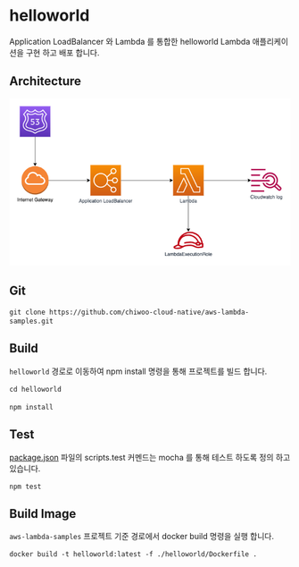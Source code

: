 # helloworld

Application LoadBalancer 와 Lambda 를 통합한 helloworld Lambda 애플리케이션을 구현 하고 배포 합니다.  

## Architecture

![](../images/helloword.png)

## Git
```
git clone https://github.com/chiwoo-cloud-native/aws-lambda-samples.git
```


## Build
`helloworld` 경로로 이동하여 npm install 명령을 통해 프로젝트를 빌드 합니다.

```
cd helloworld

npm install
```

## Test

[package.json](./package.json) 파일의 scripts.test 커멘드는 mocha 를 통해 테스트 하도록 정의 하고 있습니다.

```
npm test
```


## Build Image
`aws-lambda-samples` 프로젝트 기준 경로에서 docker build 명령을 실행 합니다.

```
docker build -t helloworld:latest -f ./helloworld/Dockerfile .
```
